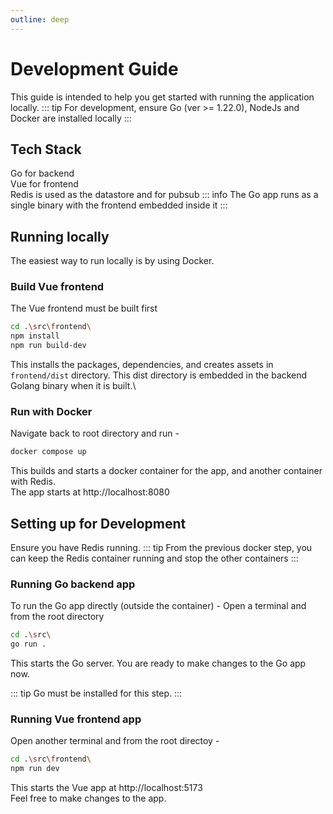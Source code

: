 ```yaml
---
outline: deep
---
```

# Development Guide
This guide is intended to help you get started with running the application locally.
::: tip 
For development, ensure Go (ver >= 1.22.0), NodeJs and Docker are installed locally
:::

## Tech Stack
Go <Badge type="tip" text="1.22.0" /> for backend\
Vue <Badge type="tip" text="^3.3.11" /> for frontend\
Redis is used as the datastore and for pubsub
::: info
The Go app runs as a single binary with the frontend embedded inside it
:::

## Running locally
The easiest way to run locally is by using Docker.

### Build Vue frontend
The Vue frontend must be built first
```sh
cd .\src\frontend\
npm install
npm run build-dev
```
This installs the packages, dependencies, and creates assets in <code>frontend/dist</code> directory. This dist directory is embedded in the backend Golang binary when it is built.\

### Run with Docker
Navigate back to root directory and run -
```sh
docker compose up
```
This builds and starts a docker container for the app, and another container with Redis.\
The app starts at http://localhost:8080

## Setting up for Development
Ensure you have Redis running.
::: tip
From the previous docker step, you can keep the Redis container running and stop the other containers
:::
### Running Go backend app
To run the Go app directly (outside the container) -
Open a terminal and from the root directory
```sh
cd .\src\
go run .
```
This starts the Go server. You are ready to make changes to the Go app now.

::: tip
Go must be installed for this step.
:::

### Running Vue frontend app
Open another terminal and from the root directoy - 
```sh
cd .\src\frontend\
npm run dev
```
This starts the Vue app at http://localhost:5173\
Feel free to make changes to the app.